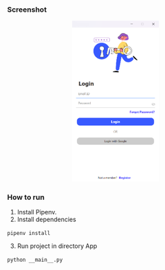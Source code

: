 ### Screenshot

<p align="center">
    <img src="./Data/Home.png" alt="Home" width="40%">
</p>

### How to run

1. Install Pipenv.
2. Install dependencies

`pipenv install`

3. Run project in directory App

`python __main__.py`